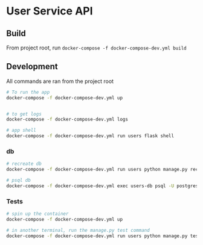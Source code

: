 # User Service API

## Build

From project root, run `docker-compose -f docker-compose-dev.yml build`

## Development

All commands are ran from the project root

```bash
# To run the app
docker-compose -f docker-compose-dev.yml up


# to get logs
docker-compose -f docker-compose-dev.yml logs

# app shell
docker-compose -f docker-compose-dev.yml run users flask shell
```

### db

```bash
# recreate db
docker-compose -f docker-compose-dev.yml run users python manage.py recreate-db

# psql db
docker-compose -f docker-compose-dev.yml exec users-db psql -U postgres
```

### Tests

```bash
# spin up the container
docker-compose -f docker-compose-dev.yml up

# in another terminal, run the manage.py test command
docker-compose -f docker-compose-dev.yml run users python manage.py test
```
